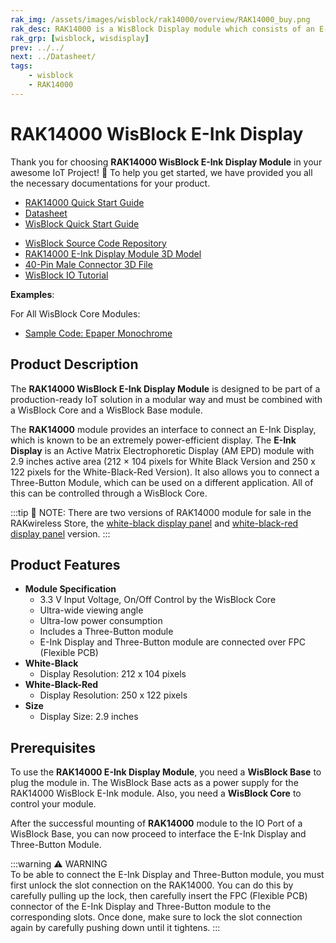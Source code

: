 ```yaml
---
rak_img: /assets/images/wisblock/rak14000/overview/RAK14000_buy.png
rak_desc: RAK14000 is a WisBlock Display module which consists of an E-Ink Display and Three-Button Module.
rak_grp: [wisblock, wisdisplay]
prev: ../../
next: ../Datasheet/
tags:
    - wisblock
    - RAK14000
---
```


# RAK14000 WisBlock E-Ink Display

Thank you for choosing **RAK14000 WisBlock E-Ink Display Module** in your awesome IoT Project! 🎉 To help you get started, we have provided you all the necessary documentations for your product.

* [RAK14000 Quick Start Guide](../Quickstart/)
* [Datasheet](../Datasheet/)
* <a href="../../Quickstart/" target="_blank">WisBlock Quick Start Guide</a>
<!---* [WisBlock Quick Start Guide](../../Quickstart/)-->
* [WisBlock Source Code Repository](https://github.com/RAKWireless/WisBlock/)
* [RAK14000 E-Ink Display Module 3D Model](https://downloads.rakwireless.com/3D_File/WisBlock/3D_RAK14000.stp)
* [40-Pin Male Connector 3D File](https://downloads.rakwireless.com/3D_File/Accessory/WisConnector/M40S1003K6M.stp)
* [WisBlock IO Tutorial](/Knowledge-Hub/Learn/WisBlock-IO-Tutorial/)

**Examples**: 

For All WisBlock Core Modules:

* [Sample Code: Epaper Monochrome](https://github.com/RAKWireless/WisBlock/tree/master/examples/common/IO/RAK14000-Epaper-Monochrome)

<!--
* [Sample Code: Epaper Tri-Color](https://github.com/RAKWireless/WisBlock/tree/master/examples/common/IO/RAK14000-Epaper-TriColor)
-->

## Product Description

The **RAK14000 WisBlock E-Ink Display Module** is designed to be part of a production-ready IoT solution in a modular way and must be combined with a WisBlock Core and a WisBlock Base module.

The **RAK14000** module provides an interface to connect an E-Ink Display, which is known to be an extremely power-efficient display. The **E-Ink Display** is an Active Matrix Electrophoretic Display (AM EPD) module with 2.9&nbsp;inches active area (212 × 104 pixels for White Black Version and 250 x 122 pixels for the White-Black-Red Version). It also allows you to connect a Three-Button Module, which can be used on a different application. All of this can be controlled through a WisBlock Core. 

:::tip 📝 NOTE:
There are two versions of RAK14000 module for sale in the RAKwireless Store, the [white-black display panel](https://store.rakwireless.com/products/wisblock-epd-module-rak14000?variant=39534109655238) and [white-black-red display panel](https://store.rakwireless.com/products/wisblock-epd-module-rak14000?variant=39534109688006) version.
:::

## Product Features  

* **Module Specification**
    * 3.3&nbsp;V Input Voltage, On/Off Control by the WisBlock Core
    * Ultra-wide viewing angle
    * Ultra-low power consumption
    * Includes a Three-Button module
    * E-Ink Display and Three-Button module are connected over FPC (Flexible PCB)
* **White-Black**
    * Display Resolution: 212 x 104 pixels
* **White-Black-Red**
    * Display Resolution: 250 x 122 pixels
* **Size**
    * Display Size: 2.9 inches

## Prerequisites  
  
To use the **RAK14000 E-Ink Display Module**, you need a **WisBlock Base** to plug the module in. The WisBlock Base acts as a power supply for the RAK14000 WisBlock E-Ink module. Also, you need a **WisBlock Core** to control your module. 
  
After the successful mounting of **RAK14000** module to the IO Port of a WisBlock Base, you can now proceed to interface the E-Ink Display and Three-Button Module.  


:::warning ⚠️ WARNING    
To be able to connect the E-Ink Display and Three-Button module, you must first unlock the slot connection on the RAK14000. You can do this by carefully pulling up the lock, then carefully insert the FPC (Flexible PCB) connector of the E-Ink Display and Three-Button module to the corresponding slots. Once done, make sure to lock the slot connection again by carefully pushing down until it tightens.
:::